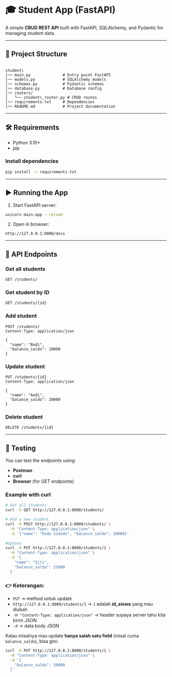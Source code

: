# 🎓 Student App (FastAPI)

A simple **CRUD REST API** built with FastAPI, SQLAlchemy, and Pydantic for managing student data.  

---

## 📂 Project Structure
```

student\
│── main.py              # Entry point FastAPI
│── models.py            # SQLAlchemy models
│── schemas.py           # Pydantic schemas
│── database.py          # Database config
│── routers/
│   └── student\_router.py # CRUD routes
│── requirements.txt     # Dependencies
│── README.md            # Project documentation

````

---

## 🛠️ Requirements
- Python 3.10+
- pip

### Install dependencies
```bash
pip install -r requirements.txt
````

---

## ▶️ Running the App

1. Start FastAPI server:

```bash
uvicorn main:app --reload
```

2. Open in browser:

```
http://127.0.0.1:8000/docs
```

---

## 📡 API Endpoints

### Get all students

```http
GET /students/
```

### Get student by ID

```http
GET /students/{id}
```

### Add student

```http
POST /students/
Content-Type: application/json

{
  "name": "Budi",
  "balance_saldo": 10000
}
```

### Update student

```http
PUT /students/{id}
Content-Type: application/json

{
  "name": "Andi",
  "balance_saldo": 20000
}
```

### Delete student

```http
DELETE /students/{id}
```

---

## 🧪 Testing

You can test the endpoints using:

* **Postman**
* **curl**
* **Browser** (for GET endpoints)

### Example with curl

```bash
# Get all students
curl -X GET http://127.0.0.1:8000/students/

# Add a new student
curl -X POST http://127.0.0.1:8000/students/ \
  -H "Content-Type: application/json" \
  -d '{"name": "Dodo Sidodo", "balance_saldo": 10000}'
  
#Update
curl -X PUT http://127.0.0.1:8000/students/1 \
  -H "Content-Type: application/json" \
  -d '{
    "name": "Siti",
    "balance_saldo": 25000
  }'
```

### 👉 Keterangan:

* `PUT` → method untuk update
* `http://127.0.0.1:8000/students/1` → `1` adalah **id\_siswa** yang mau diubah
* `-H "Content-Type: application/json"` → header supaya server tahu kita kirim JSON
* `-d` → data body JSON

Kalau misalnya mau update **hanya salah satu field** (misal cuma `balance_saldo`), bisa gini:

```bash
curl -X PUT http://127.0.0.1:8000/students/1 \
  -H "Content-Type: application/json" \
  -d '{
    "balance_saldo": 50000
  }'
```
